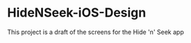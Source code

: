 HideNSeek-iOS-Design
====================
This project is a draft of the screens for the Hide 'n' Seek app
